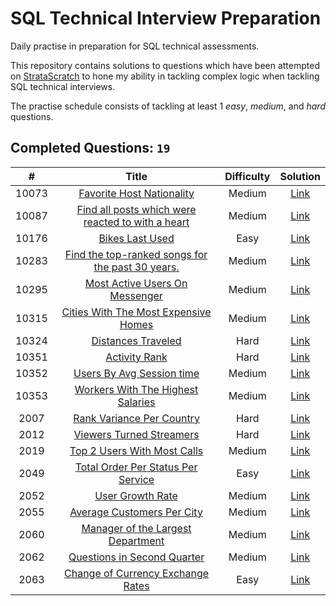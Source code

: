 # SQL Technical Interview Preparation
Daily practise in preparation for SQL technical assessments.

This repository contains solutions to questions which have been attempted on [StrataScratch](https://www.stratascratch.com) to hone my ability in tackling complex logic when tackling SQL technical interviews.

The practise schedule consists of tackling at least 1 *easy*, *medium*, and *hard* questions.

## Completed Questions: `19`
|  #  | Title | Difficulty | Solution |
|:---:|:-----:|:----------:|:--------:|
|10073|[Favorite Host Nationality](https://platform.stratascratch.com/coding/10073-favorite-host-nationality?python&utm_source=youtube&utm_medium=click&utm_campaign=YT+description+link)|Medium|[Link](https://github.com/wtlow003/stratascratch-daily/blob/main/sql/10073.sql)
|10087|[Find all posts which were reacted to with a heart](https://platform.stratascratch.com/coding/10087-find-all-posts-which-were-reacted-to-with-a-heart?python=)|Medium|[Link](https://github.com/wtlow003/stratascratch-daily/blob/main/sql/10087.sql)
|10176|[Bikes Last Used](https://platform.stratascratch.com/coding/10176-bikes-last-used?python=)|Easy|[Link](https://github.com/wtlow003/stratascratch-daily/blob/main/sql/10176.sql)
|10283|[Find the top-ranked songs for the past 30 years.](https://platform.stratascratch.com/coding/10283-find-the-top-ranked-songs-for-the-past-30-years?python=)|Medium|[Link](https://github.com/wtlow003/stratascratch-daily/blob/main/sql/10283.sql)
|10295|[Most Active Users On Messenger](https://platform.stratascratch.com/coding/10295-most-active-users-on-messenger?python=)|Medium|[Link](https://github.com/wtlow003/stratascratch-daily/blob/main/sql/10295.sql)
|10315|[Cities With The Most Expensive Homes](https://platform.stratascratch.com/coding/10315-cities-with-the-most-expensive-homes?python=)|Medium|[Link](https://github.com/wtlow003/stratascratch-daily/blob/main/sql/10315.sql)
|10324|[Distances Traveled](https://platform.stratascratch.com/coding/10324-distances-traveled?python=)|Hard|[Link](https://github.com/wtlow003/stratascratch-daily/blob/main/sql/10324.sql)
|10351|[Activity Rank](https://platform.stratascratch.com/coding/10351-activity-rank?python=)|Hard|[Link](https://github.com/wtlow003/stratascratch-daily/blob/main/sql/10351.sql)
|10352|[Users By Avg Session time](https://platform.stratascratch.com/coding/10352-users-by-avg-session-time?python=)|Medium|[Link](https://github.com/wtlow003/stratascratch-daily/blob/main/sql/10352.sql)
|10353|[Workers With The Highest Salaries](https://platform.stratascratch.com/coding/10353-workers-with-the-highest-salaries?python=)|Medium|[Link](https://github.com/wtlow003/stratascratch-daily/blob/main/sql/10353.sql)
|2007|[Rank Variance Per Country](https://platform.stratascratch.com/coding/2007-rank-variance-per-country?python&utm_source=youtube&utm_medium=click&utm_campaign=YT+description+link)|Hard|[Link](https://github.com/wtlow003/stratascratch-daily/blob/main/sql/2007.sql)
|2012|[Viewers Turned Streamers](https://platform.stratascratch.com/coding/2012-viewers-turned-streamers)|Hard|[Link](https://github.com/wtlow003/stratascratch-daily/blob/main/sql/2012.sql)
|2019|[Top 2 Users With Most Calls](https://platform.stratascratch.com/coding/2019-top-2-users-with-most-calls?)|Medium|[Link](https://github.com/wtlow003/stratascratch-daily/blob/main/sql/2019.sql)
|2049|[Total Order Per Status Per Service](https://platform.stratascratch.com/coding/2049-total-order-per-status-per-service?python=)|Easy|[Link](https://github.com/wtlow003/stratascratch-daily/blob/main/sql/2049.sql)
|2052|[User Growth Rate](https://platform.stratascratch.com/coding/2052-user-growth-rate?python=)|Medium|[Link](https://github.com/wtlow003/stratascratch-daily/blob/main/sql/2052.sql)
|2055|[Average Customers Per City](https://platform.stratascratch.com/coding/2055-average-customers-per-city?python=)|Medium|[Link](https://github.com/wtlow003/stratascratch-daily/blob/main/sql/2055.sql)
|2060|[Manager of the Largest Department](https://platform.stratascratch.com/coding/2060-manager-of-the-largest-department?python=)|Medium|[Link](https://github.com/wtlow003/stratascratch-daily/blob/main/sql/2060.sql)
|2062|[Questions in Second Quarter](https://platform.stratascratch.com/coding/2062-questions-in-second-quarter?python=)|Medium|[Link](https://github.com/wtlow003/stratascratch-daily/blob/main/sql/2062.sql)
|2063|[Change of Currency Exchange Rates](https://platform.stratascratch.com/coding/2063-change-of-currency-exchange-rates?python=)|Easy|[Link](https://github.com/wtlow003/stratascratch-daily/blob/main/sql/2063.sql)
